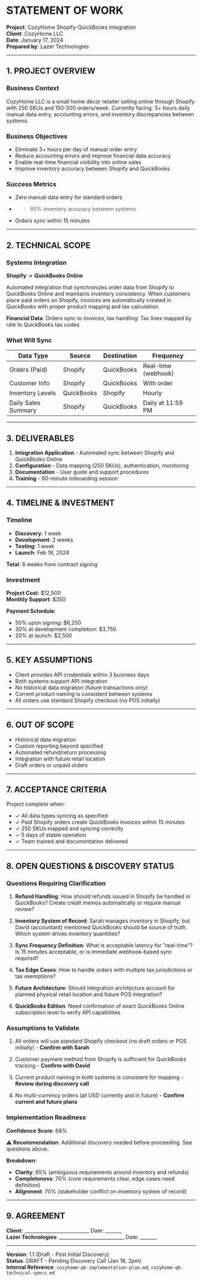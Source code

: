 # STATEMENT OF WORK

**Project**: CozyHome Shopify-QuickBooks Integration  
**Client**: CozyHome LLC  
**Date**: January 17, 2024  
**Prepared by**: Lazer Technologies

---

## 1. PROJECT OVERVIEW

### Business Context
CozyHome LLC is a small home décor retailer selling online through Shopify with 250 SKUs and 150-200 orders/week. Currently facing: 3+ hours daily manual data entry, accounting errors, and inventory discrepancies between systems.

### Business Objectives
- Eliminate 3+ hours per day of manual order entry
- Reduce accounting errors and improve financial data accuracy
- Enable real-time financial visibility into online sales
- Improve inventory accuracy between Shopify and QuickBooks

### Success Metrics
- Zero manual data entry for standard orders
- >95% inventory accuracy between systems
- Orders sync within 15 minutes

---

## 2. TECHNICAL SCOPE

### Systems Integration
**Shopify** → **QuickBooks Online**

Automated integration that synchronizes order data from Shopify to QuickBooks Online and maintains inventory consistency. When customers place paid orders on Shopify, invoices are automatically created in QuickBooks with proper product mapping and tax calculation.

**Financial Data**: Orders sync to invoices, tax handling: Tax lines mapped by rate to QuickBooks tax codes

### What Will Sync

| Data Type | Source | Destination | Frequency |
|-----------|--------|-------------|-----------|
| Orders (Paid) | Shopify | QuickBooks | Real-time (webhook) |
| Customer Info | Shopify | QuickBooks | With order |
| Inventory Levels | QuickBooks | Shopify | Hourly |
| Daily Sales Summary | Shopify | QuickBooks | Daily at 11:59 PM |

---

## 3. DELIVERABLES

1. **Integration Application** - Automated sync between Shopify and QuickBooks Online
2. **Configuration** - Data mapping (250 SKUs), authentication, monitoring
3. **Documentation** - User guide and support procedures
4. **Training** - 60-minute onboarding session

---

## 4. TIMELINE & INVESTMENT

### Timeline
- **Discovery**: 1 week
- **Development**: 2 weeks
- **Testing**: 1 week
- **Launch**: Feb 18, 2024

**Total**: 6 weeks from contract signing

### Investment
**Project Cost**: $12,500  
**Monthly Support**: $350

**Payment Schedule**:
- 50% upon signing: $6,250
- 30% at development completion: $3,750
- 20% at launch: $2,500

---

## 5. KEY ASSUMPTIONS

- Client provides API credentials within 3 business days
- Both systems support API integration
- No historical data migration (future transactions only)
- Current product naming is consistent between systems
- All orders use standard Shopify checkout (no POS initially)

---

## 6. OUT OF SCOPE

- Historical data migration
- Custom reporting beyond specified
- Automated refund/return processing
- Integration with future retail location
- Draft orders or unpaid orders

---

## 7. ACCEPTANCE CRITERIA

Project complete when:
- ✓ All data types syncing as specified
- ✓ Paid Shopify orders create QuickBooks invoices within 15 minutes
- ✓ 250 SKUs mapped and syncing correctly
- ✓ 5 days of stable operation
- ✓ Team trained and documentation delivered

---

## 8. OPEN QUESTIONS & DISCOVERY STATUS

### Questions Requiring Clarification

1. **Refund Handling**: How should refunds issued in Shopify be handled in QuickBooks? Create credit memos automatically or require manual review?

2. **Inventory System of Record**: Sarah manages inventory in Shopify, but David (accountant) mentioned QuickBooks should be source of truth. Which system drives inventory quantities?

3. **Sync Frequency Definition**: What is acceptable latency for "real-time"? Is 15 minutes acceptable, or is immediate webhook-based sync required?

4. **Tax Edge Cases**: How to handle orders with multiple tax jurisdictions or tax exemptions?

5. **Future Architecture**: Should integration architecture account for planned physical retail location and future POS integration?

6. **QuickBooks Edition**: Need confirmation of exact QuickBooks Online subscription level to verify API capabilities.

### Assumptions to Validate

1. All orders will use standard Shopify checkout (no draft orders or POS initially) - **Confirm with Sarah**

2. Customer payment method from Shopify is sufficient for QuickBooks tracking - **Confirm with David**

3. Current product naming in both systems is consistent for mapping - **Review during discovery call**

4. No multi-currency orders (all USD currently and in future) - **Confirm current and future plans**

### Implementation Readiness
**Confidence Score**: 68%

⚠️ **Recommendation**: Additional discovery needed before proceeding. See questions above.

**Breakdown**:
- **Clarity**: 65% (ambiguous requirements around inventory and refunds)
- **Completeness**: 70% (core requirements clear, edge cases need definition)
- **Alignment**: 70% (stakeholder conflict on inventory system of record)

---

## 9. AGREEMENT

**Client**: ___________________________ Date: _______  
**Lazer Technologies**: ___________________________ Date: _______

---

**Version**: 1.1 (Draft - Post Initial Discovery)  
**Status**: DRAFT - Pending Discovery Call (Jan 18, 2pm)  
**Internal Reference**: `cozyhome-qb-implementation-plan.md`, `cozyhome-qb-technical-specs.md`


